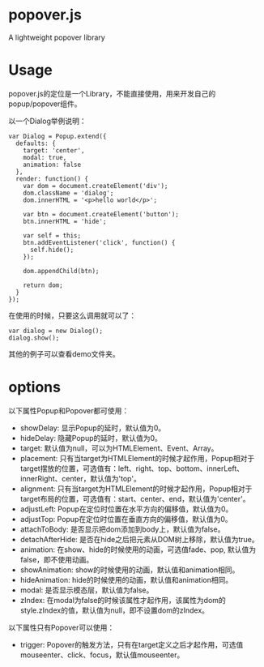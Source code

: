 # popover.js
A lightweight popover library

# Usage
popover.js的定位是一个Library，不能直接使用，用来开发自己的popup/popover组件。

以一个Dialog举例说明：

    var Dialog = Popup.extend({
      defaults: {
        target: 'center',
        modal: true,
        animation: false
      },
      render: function() {
        var dom = document.createElement('div');
        dom.className = 'dialog';
        dom.innerHTML = '<p>hello world</p>';
        
        var btn = document.createElement('button');
        btn.innerHTML = 'hide';
        
        var self = this;
        btn.addEventListener('click', function() {
          self.hide();
        });
    
        dom.appendChild(btn);
    
        return dom;
      }
    });

在使用的时候，只要这么调用就可以了：

    var dialog = new Dialog();
    dialog.show();

其他的例子可以查看demo文件夹。

# options

以下属性Popup和Popover都可使用：

- showDelay: 显示Popup的延时，默认值为0。
- hideDelay: 隐藏Popup的延时，默认值为0。
- target: 默认值为null，可以为HTMLElement、Event、Array。
- placement: 只有当target为HTMLElement的时候才起作用，Popup相对于target摆放的位置，可选值有：left、right、top、bottom、innerLeft、innerRight、center，默认值为'top'。
- alignment: 只有当target为HTMLElement的时候才起作用，Popup相对于target布局的位置，可选值有：start、center、end，默认值为'center'。
- adjustLeft: Popup在定位时位置在水平方向的偏移值，默认值为0。
- adjustTop: Popup在定位时位置在垂直方向的偏移值，默认值为0。
- attachToBody: 是否显示把dom添加到body上，默认值为false。
- detachAfterHide: 是否在hide之后把元素从DOM树上移除，默认值为true。
- animation: 在show、hide的时候使用的动画，可选值fade、pop, 默认值为false，即不使用动画。
- showAnimation: show的时候使用的动画，默认值和animation相同。
- hideAnimation: hide的时候使用的动画，默认值和animation相同。
- modal: 是否显示模态层，默认值为false。
- zIndex: 在modal为false的时候该属性才起作用，该属性为dom的style.zIndex的值，默认值为null，即不设置dom的zIndex。

以下属性只有Popover可以使用：
- trigger: Popover的触发方法，只有在target定义之后才起作用，可选值mouseenter、click、focus，默认值mouseenter。